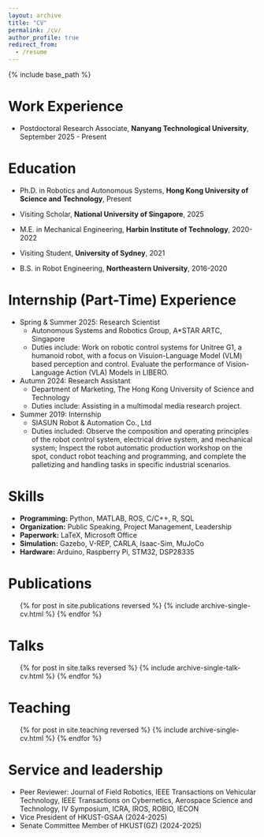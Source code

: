 ```yaml
---
layout: archive
title: "CV"
permalink: /cv/
author_profile: true
redirect_from:
  - /resume
---
```


{% include base_path %}

Work Experience
======
- Postdoctoral Research Associate, **Nanyang Technological University**, September 2025 - Present


Education
======
- Ph.D. in Robotics and Autonomous Systems, **Hong Kong University of Science and Technology**, Present

- Visiting Scholar, **National University of Singapore**, 2025

- M.E. in Mechanical Engineering, **Harbin Institute of Technology**, 2020-2022

- Visiting Student, **University of Sydney**, 2021

- B.S. in Robot Engineering, **Northeastern University**, 2016-2020

Internship (Part-Time) Experience
======
* Spring & Summer 2025: Research Scientist
  * Autonomous Systems and Robotics Group, A*STAR ARTC, Singapore
  * Duties include: Work on robotic control systems for Unitree G1, a humanoid robot, with a focus on Visuion-Language Model (VLM) based perception and control. Evaluate the performance of Vision-Language Action (VLA) Models in LIBERO.
* Autumn 2024: Research Assistant
  * Department of Marketing, The Hong Kong University of Science and Technology
  * Duties include: Assisting in a multimodal media research project.
* Summer 2019: Internship
  * SIASUN Robot & Automation Co., Ltd
  * Duties included: Observe the composition and operating principles of the robot control system, electrical drive system, and mechanical system; Inspect the robot automatic production workshop on the spot, conduct robot teaching and programming, and complete the palletizing and handling tasks in specific industrial scenarios.
  
Skills
======
* **Programming:** Python, MATLAB, ROS, C/C++, R, SQL
* **Organization:** Public Speaking, Project Management, Leadership
* **Paperwork:** LaTeX, Microsoft Office
* **Simulation:** Gazebo, V-REP, CARLA, Isaac-Sim, MuJoCo
* **Hardware:** Arduino, Raspberry Pi, STM32, DSP28335

Publications
======
  <ul>{% for post in site.publications reversed %}
    {% include archive-single-cv.html %}
  {% endfor %}</ul>
  
Talks
======
  <ul>{% for post in site.talks reversed %}
    {% include archive-single-talk-cv.html  %}
  {% endfor %}</ul>
  
Teaching
======
  <ul>{% for post in site.teaching reversed %}
    {% include archive-single-cv.html %}
  {% endfor %}</ul>
  
Service and leadership
======
* Peer Reviewer: Journal of Field Robotics, IEEE Transactions on Vehicular Technology, IEEE Transactions on Cybernetics, Aerospace Science and Technology, IV Symposium, ICRA, IROS, ROBIO, IECON
* Vice President of HKUST-GSAA (2024-2025)
* Senate Committee Member of HKUST(GZ) (2024-2025)
